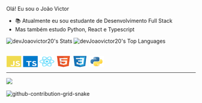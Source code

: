   Olá! Eu sou o João Victor


- 📚 Atualmente eu sou estudante de Desenvolvimento Full Stack
- Mas também estudo Python, React e Typescript


![devJoaovictor20's Stats](https://github-readme-stats.vercel.app/api?username=devJoaovictor20&theme=dracula&show_icons=true&hide_border=true&count_private=true) ![devJoaovictor20's Top Languages](https://github-readme-stats.vercel.app/api/top-langs/?username=devJoaovictor20&theme=dracula&show_icons=true&hide_border=true&layout=compact)


  <div style="display: inline_block"><br>
  <img align="center" alt="Joao-Js" height="30" width="40" src="https://raw.githubusercontent.com/devicons/devicon/master/icons/javascript/javascript-plain.svg">
  <img align="center" alt="Joao-Ts" height="30" width="40" src="https://raw.githubusercontent.com/devicons/devicon/master/icons/typescript/typescript-plain.svg">
  <img align="center" alt="Joao-React" height="30" width="40" src="https://raw.githubusercontent.com/devicons/devicon/master/icons/react/react-original.svg">
  <img align="center" alt="Joao-HTML" height="30" width="40" src="https://raw.githubusercontent.com/devicons/devicon/master/icons/html5/html5-original.svg">
  <img align="center" alt="Joao-CSS" height="30" width="40" src="https://raw.githubusercontent.com/devicons/devicon/master/icons/css3/css3-original.svg">
  <img align="center" alt="Joao-Python" height="30" width="40" src="https://raw.githubusercontent.com/devicons/devicon/master/icons/python/python-original.svg">
</div>


-----------------------------------------------------------------------------------------
<a href="https://www.linkedin.com/in/joão-victor-silva-barboza-b38254225" target="_blank"><img src="https://img.shields.io/badge/-LinkedIn-%230077B5?style=for-the-badge&logo=linkedin&logoColor=white" target="_blank"></a>




 ![github-contribution-grid-snake](https://github.com/DevJoaovictor20/cobrinha.yml/assets/147098427/73393a7a-e081-48d7-a968-64708768fe2b)
